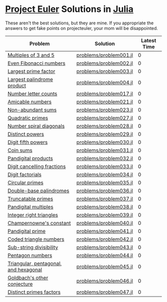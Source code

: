 # [Project Euler](https://projecteuler.net/) Solutions in [Julia](http://julialang.org/)
These aren't the best solutions, but they are mine. If you appropriate the answers to get fake points on projecteuler, your mom will be disappointed.

| Problem    | Solution  | Latest Time |
| ---------- | --------  | ----------- |
| [Multiples of 3 and 5](https://projecteuler.net/problem=1) | [problems/problem001.jl](problems/problem001.jl) | 0 |
| [Even Fibonacci numbers](https://projecteuler.net/problem=2) | [problems/problem002.jl](problems/problem002.jl) | 0 |
| [Largest prime factor](https://projecteuler.net/problem=3) | [problems/problem003.jl](problems/problem003.jl) | 0 |
| [Largest palindrome product](https://projecteuler.net/problem=4) | [problems/problem004.jl](problems/problem004.jl) | 0 |
| [Number letter counts](https://projecteuler.net/problem=17) | [problems/problem017.jl](problems/problem017.jl) | 0 |
| [Amicable numbers](https://projecteuler.net/problem=21) | [problems/problem021.jl](problems/problem021.jl) | 0 |
| [Non-abundant sums](https://projecteuler.net/problem=23) | [problems/problem023.jl](problems/problem023.jl) | 0 |
| [Quadratic primes](https://projecteuler.net/problem=27) | [problems/problem027.jl](problems/problem027.jl) | 0 |
| [Number spiral diagonals](https://projecteuler.net/problem=28) | [problems/problem028.jl](problems/problem028.jl) | 0 |
| [Distinct powers](https://projecteuler.net/problem=29) | [problems/problem029.jl](problems/problem029.jl) | 0 |
| [Digit fifth powers](https://projecteuler.net/problem=30) | [problems/problem030.jl](problems/problem030.jl) | 0 |
| [Coin sums](https://projecteuler.net/problem=31) | [problems/problem031.jl](problems/problem031.jl) | 0 |
| [Pandigital products](https://projecteuler.net/problem=32) | [problems/problem032.jl](problems/problem032.jl) | 0 |
| [Digit cancelling fractions](https://projecteuler.net/problem=33) | [problems/problem033.jl](problems/problem033.jl) | 0 |
| [Digit factorials](https://projecteuler.net/problem=34) | [problems/problem034.jl](problems/problem034.jl) | 0 |
| [Circular primes](https://projecteuler.net/problem=35) | [problems/problem035.jl](problems/problem035.jl) | 0 |
| [Double-base palindromes](https://projecteuler.net/problem=36) | [problems/problem036.jl](problems/problem036.jl) | 0 |
| [Truncatable primes](https://projecteuler.net/problem=37) | [problems/problem037.jl](problems/problem037.jl) | 0 |
| [Pandigital multiples](https://projecteuler.net/problem=38) | [problems/problem038.jl](problems/problem038.jl) | 0 |
| [Integer right triangles](https://projecteuler.net/problem=39) | [problems/problem039.jl](problems/problem039.jl) | 0 |
| [Champernowne's constant](https://projecteuler.net/problem=40) | [problems/problem040.jl](problems/problem040.jl) | 0 |
| [Pandigital prime](https://projecteuler.net/problem=41) | [problems/problem041.jl](problems/problem041.jl) | 0 |
| [Coded triangle numbers](https://projecteuler.net/problem=42) | [problems/problem042.jl](problems/problem042.jl) | 0 |
| [Sub-string divisibility](https://projecteuler.net/problem=43) | [problems/problem043.jl](problems/problem043.jl) | 0 |
| [Pentagon numbers](https://projecteuler.net/problem=44) | [problems/problem044.jl](problems/problem044.jl) | 0 |
| [Triangular, pentagonal, and hexagonal](https://projecteuler.net/problem=45) | [problems/problem045.jl](problems/problem045.jl) | 0 |
| [Goldbach's other conjecture](https://projecteuler.net/problem=46) | [problems/problem046.jl](problems/problem046.jl) | 0 |
| [Distinct primes factors](https://projecteuler.net/problem=47) | [problems/problem047.jl](problems/problem047.jl) | 0 |
